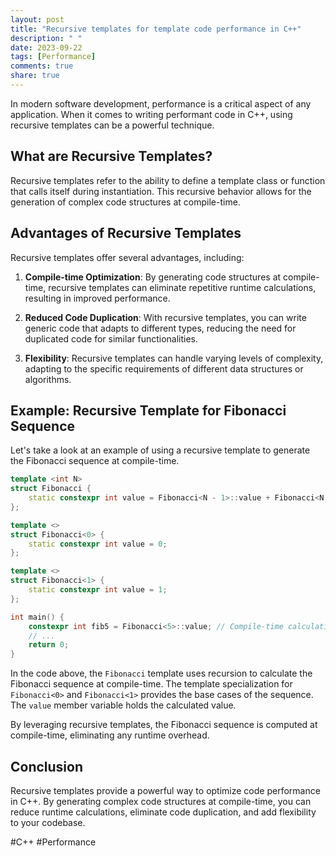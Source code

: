```yaml
---
layout: post
title: "Recursive templates for template code performance in C++"
description: " "
date: 2023-09-22
tags: [Performance]
comments: true
share: true
---
```


In modern software development, performance is a critical aspect of any application. When it comes to writing performant code in C++, using recursive templates can be a powerful technique.

## What are Recursive Templates?

Recursive templates refer to the ability to define a template class or function that calls itself during instantiation. This recursive behavior allows for the generation of complex code structures at compile-time.

## Advantages of Recursive Templates

Recursive templates offer several advantages, including:

1. **Compile-time Optimization**: By generating code structures at compile-time, recursive templates can eliminate repetitive runtime calculations, resulting in improved performance.

2. **Reduced Code Duplication**: With recursive templates, you can write generic code that adapts to different types, reducing the need for duplicated code for similar functionalities.

3. **Flexibility**: Recursive templates can handle varying levels of complexity, adapting to the specific requirements of different data structures or algorithms.

## Example: Recursive Template for Fibonacci Sequence

Let's take a look at an example of using a recursive template to generate the Fibonacci sequence at compile-time.

```cpp
template <int N>
struct Fibonacci {
    static constexpr int value = Fibonacci<N - 1>::value + Fibonacci<N - 2>::value;
};

template <>
struct Fibonacci<0> {
    static constexpr int value = 0;
};

template <>
struct Fibonacci<1> {
    static constexpr int value = 1;
};

int main() {
    constexpr int fib5 = Fibonacci<5>::value; // Compile-time calculation
    // ...
    return 0;
}
```

In the code above, the `Fibonacci` template uses recursion to calculate the Fibonacci sequence at compile-time. The template specialization for `Fibonacci<0>` and `Fibonacci<1>` provides the base cases of the sequence. The `value` member variable holds the calculated value.

By leveraging recursive templates, the Fibonacci sequence is computed at compile-time, eliminating any runtime overhead.

## Conclusion

Recursive templates provide a powerful way to optimize code performance in C++. By generating complex code structures at compile-time, you can reduce runtime calculations, eliminate code duplication, and add flexibility to your codebase.

#C++ #Performance